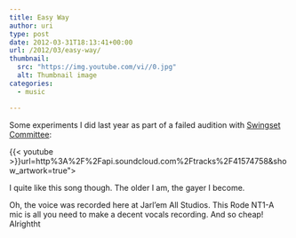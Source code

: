 ```yaml
---
title: Easy Way
author: uri
type: post
date: 2012-03-31T18:13:41+00:00
url: /2012/03/easy-way/
thumbnail:
  src: "https://img.youtube.com/vi//0.jpg"
  alt: Thumbnail image
categories:
  - music

---
```

Some experiments I did last year as part of a failed audition with [Swingset Committee][1]:

{{< youtube  >}}url=http%3A%2F%2Fapi.soundcloud.com%2Ftracks%2F41574758&#038;show_artwork=true"></iframe>

I quite like this song though. The older I am, the gayer I become.

Oh, the voice was recorded here at Jarl&#8217;em All Studios. This Rode NT1-A mic is all you need to make a decent vocals recording. And so cheap! Alrightht

 [1]: http://www.myspace.com/swingsetcommittee